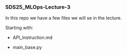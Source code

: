 ### SDS25_MLOps-Lecture-3

In this repo we have a few files we will se in the lecture.

Starting with:

- API_Instruction.md

- main_base.py
